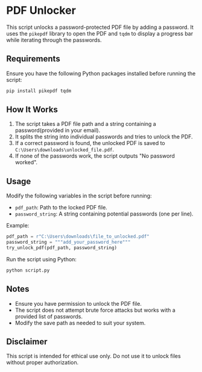# PDF Unlocker

This script unlocks a password-protected PDF file by adding a password. It uses the `pikepdf` library to open the PDF and `tqdm` to display a progress bar while iterating through the passwords.

## Requirements

Ensure you have the following Python packages installed before running the script:

```sh
pip install pikepdf tqdm
```

## How It Works

1. The script takes a PDF file path and a string containing a password(provided in your email).
2. It splits the string into individual passwords and tries to unlock the PDF.
3. If a correct password is found, the unlocked PDF is saved to `C:\Users\downloads\unlocked_file.pdf`.
4. If none of the passwords work, the script outputs "No password worked".

## Usage

Modify the following variables in the script before running:

- `pdf_path`: Path to the locked PDF file.
- `password_string`: A string containing potential passwords (one per line).

Example:

```python
pdf_path = r"C:\Users\downloads\file_to_unlocked.pdf"
password_string = """add_your_password_here"""
try_unlock_pdf(pdf_path, password_string)
```

Run the script using Python:

```sh
python script.py
```

## Notes

- Ensure you have permission to unlock the PDF file.
- The script does not attempt brute force attacks but works with a provided list of passwords.
- Modify the save path as needed to suit your system.

## Disclaimer

This script is intended for ethical use only. Do not use it to unlock files without proper authorization.

